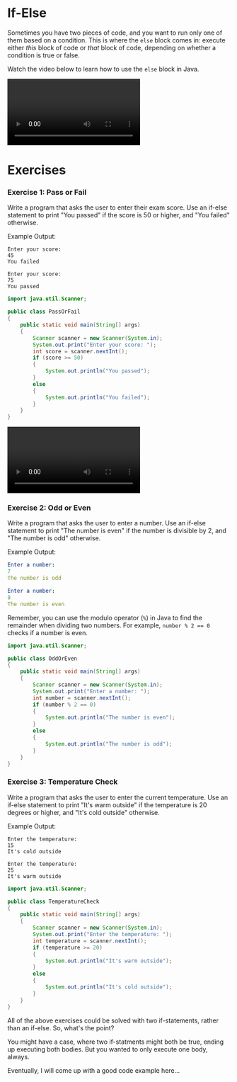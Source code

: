 # If-Else

Sometimes you have two pieces of code, and you want to run only one of them based on a condition. This is where the `else` block comes in: execute either _this_ block of code or _that_ block of code, depending on whether a condition is true or false.

Watch the video below to learn how to use the `else` block in Java.

<video src="https://youtu.be/MFHkY9TNI18"></video>

# Exercises

### Exercise 1: Pass or Fail
Write a program that asks the user to enter their exam score. Use an if-else statement to print "You passed" if the score is 50 or higher, and "You failed" otherwise.

Example Output:
```
Enter your score:
45
You failed
```

```
Enter your score:
75
You passed
```

<hint title="Solution">

```java
import java.util.Scanner;

public class PassOrFail 
{
    public static void main(String[] args) 
    {
        Scanner scanner = new Scanner(System.in);
        System.out.print("Enter your score: ");
        int score = scanner.nextInt();
        if (score >= 50) 
        {
            System.out.println("You passed");
        } 
        else 
        {
            System.out.println("You failed");
        }
    }
}
```
</hint>

<hint title="Video solution">

<video src="https://youtu.be/h29ELEE3Ok4"></video>

</hint>

### Exercise 2: Odd or Even
Write a program that asks the user to enter a number. Use an if-else statement to print "The number is even" if the number is divisible by 2, and "The number is odd" otherwise.

Example Output:
```yaml
Enter a number:
7
The number is odd
```

```yaml
Enter a number:
8
The number is even
```

<hint title="Hint 1">

Remember, you can use the modulo operator (`%`) in Java to find the remainder when dividing two numbers. For example, `number % 2 == 0` checks if a number is even.

</hint>

<hint title="Solution">

```java
import java.util.Scanner;

public class OddOrEven 
{
    public static void main(String[] args) 
    {
        Scanner scanner = new Scanner(System.in);
        System.out.print("Enter a number: ");
        int number = scanner.nextInt();
        if (number % 2 == 0) 
        {
            System.out.println("The number is even");
        } 
        else 
        {
            System.out.println("The number is odd");
        }
    }
}
```
</hint>

### Exercise 3: Temperature Check
Write a program that asks the user to enter the current temperature. Use an if-else statement to print "It's warm outside" if the temperature is 20 degrees or higher, and "It's cold outside" otherwise.

Example Output:
```
Enter the temperature:
15
It's cold outside
```

```
Enter the temperature:
25
It's warm outside
```

<hint title="Solution">

```java
import java.util.Scanner;

public class TemperatureCheck 
{
    public static void main(String[] args) 
    {
        Scanner scanner = new Scanner(System.in);
        System.out.print("Enter the temperature: ");
        int temperature = scanner.nextInt();
        if (temperature >= 20) 
        {
            System.out.println("It's warm outside");
        } 
        else 
        {
            System.out.println("It's cold outside");
        }
    }
}
```
</hint>

All of the above exercises could be solved with two if-statements, rather than an if-else. So, what's the point?

You might have a case, where two if-statments might both be true, ending up executing both bodies. But you wanted to only execute one body, always.

Eventually, I will come up with a good code example here...
